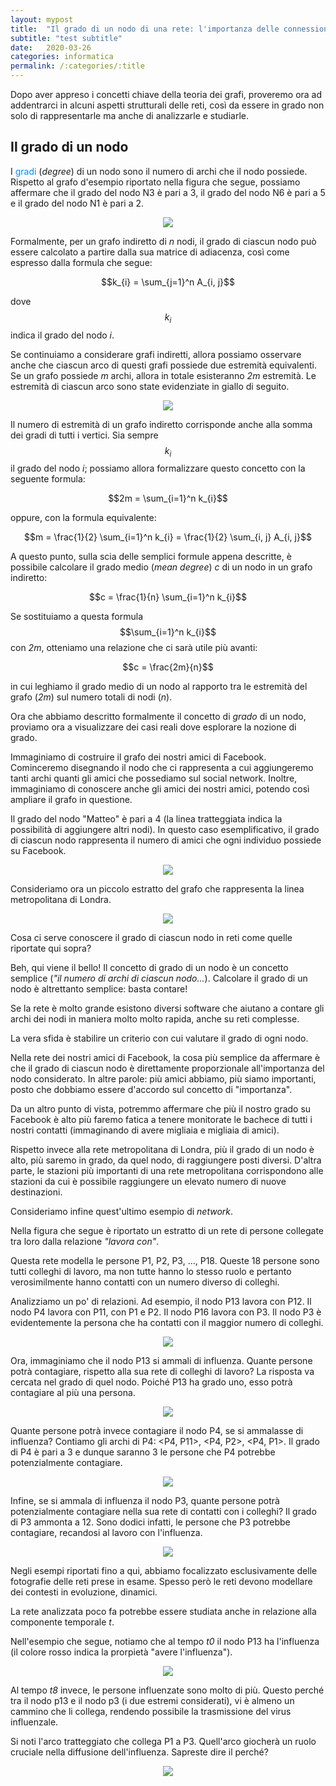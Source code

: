 ```yaml
---
layout: mypost
title:  "Il grado di un nodo di una rete: l'importanza delle connessioni"
subtitle: "test subtitle"
date:   2020-03-26
categories: informatica
permalink: /:categories/:title
---
```


<p class="abstract">Dopo aver appreso i concetti chiave della teoria dei grafi, proveremo ora ad addentrarci in alcuni aspetti strutturali delle reti, così da essere in grado non solo di rappresentarle ma anche di analizzarle e studiarle.</p>

Il grado di un nodo
-----------------------

I <font color="#008cff">gradi</font> (_degree_) di un nodo sono il numero di archi che il nodo possiede. Rispetto al grafo d'esempio riportato nella figura che segue, possiamo affermare che il grado del nodo N3 è pari a 3, il grado del nodo N6 è pari a 5 e il grado del nodo N1 è pari a 2.

<div style="text-align: center"><img src="/media/images/degree1.svg" /></div>

Formalmente, per un grafo indiretto di _n_ nodi, il grado di ciascun nodo può essere calcolato a partire dalla sua matrice di adiacenza, così come espresso dalla formula che segue:

$$k_{i} = \sum_{j=1}^n A_{i, j}$$  

dove $$k_{i}$$ indica il grado del nodo _i_.

Se continuiamo a considerare grafi indiretti, allora possiamo osservare anche che ciascun arco di questi grafi possiede due estremità equivalenti. Se un grafo possiede _m_ archi, allora in totale esisteranno _2m_ estremità. Le estremità di ciascun arco sono state evidenziate in giallo di seguito.

<div style="text-align: center"><img src="/media/images/endsedges.svg" /></div>

Il numero di estremità di un grafo indiretto corrisponde anche alla somma dei gradi di tutti i vertici. Sia sempre $$k_{i}$$ il grado del nodo _i_; possiamo allora formalizzare questo concetto con la seguente formula:

$$2m = \sum_{i=1}^n k_{i}$$

oppure, con la formula equivalente:

$$m = \frac{1}{2} \sum_{i=1}^n k_{i} = \frac{1}{2} \sum_{i, j} A_{i, j}$$

A questo punto, sulla scia delle semplici formule appena descritte, è possibile calcolare il grado medio (_mean degree_) _c_ di un nodo in un grafo indiretto:

$$c = \frac{1}{n} \sum_{i=1}^n k_{i}$$

Se sostituiamo a questa formula $$\sum_{i=1}^n k_{i}$$ con _2m_, otteniamo una relazione che ci sarà utile più avanti:

$$c = \frac{2m}{n}$$

in cui leghiamo il grado medio di un nodo al rapporto tra le estremità del grafo (_2m_) sul numero totali di nodi (_n_).

Ora che abbiamo descritto formalmente il concetto di _grado_ di un nodo, proviamo ora a visualizzare dei casi reali dove esplorare la nozione di grado.

Immaginiamo di costruire il grafo dei nostri amici di Facebook. Cominceremo disegnando il nodo che ci rappresenta a cui aggiungeremo tanti archi quanti gli amici che possediamo sul social network. Inoltre, immaginiamo di conoscere anche gli amici dei nostri amici, potendo così ampliare il grafo in questione.

Il grado del nodo "Matteo" è pari a 4 (la linea tratteggiata indica la possibilità di aggiungere altri nodi). In questo caso esemplificativo, il grado di ciascun nodo rappresenta il numero di amici che ogni individuo possiede su Facebook.

 <div style="text-align: center"><img src="/media/images/socialgraph.svg" /></div>

Consideriamo ora un piccolo estratto del grafo che rappresenta la linea metropolitana di Londra.

<div style="text-align: center"><img src="/media/images/metrolondon.svg" /></div>

Cosa ci serve conoscere il grado di ciascun nodo in reti come quelle riportate qui sopra?

Beh, qui viene il bello! Il concetto di grado di un nodo è un concetto semplice (_"il numero di archi di ciascun nodo..._). Calcolare il grado di un nodo è altrettanto semplice: basta contare!

Se la rete è molto grande esistono diversi software che aiutano a contare gli archi dei nodi in maniera molto molto rapida, anche su reti complesse.

La vera sfida è stabilire un criterio con cui valutare il grado di ogni nodo.

Nella rete dei nostri amici di Facebook, la cosa più semplice da affermare è che il grado di ciascun nodo è direttamente proporzionale all'importanza del nodo considerato. In altre parole: più amici abbiamo, più siamo importanti, posto che dobbiamo essere d'accordo sul concetto di "importanza".

Da un altro punto di vista, potremmo affermare che più il nostro grado su Facebook è alto più faremo fatica a tenere monitorate le bachece di tutti i nostri contatti (immaginando di avere migliaia e migliaia di amici).

Rispetto invece alla rete metropolitana di Londra, più il grado di un nodo è alto, più saremo in grado, da quel nodo, di raggiungere posti diversi. D'altra parte, le stazioni più importanti di una rete metropolitana corrispondono alle stazioni da cui è possibile raggiungere un elevato numero di nuove destinazioni.

Consideriamo infine quest'ultimo esempio di _network_.

Nella figura che segue è riportato un estratto di un rete di persone collegate tra loro dalla relazione _"lavora con"_.

Questa rete modella le persone P1, P2, P3, ..., P18. Queste 18 persone sono tutti colleghi di lavoro, ma non tutte hanno lo stesso ruolo e pertanto verosimilmente hanno contatti con un numero diverso di colleghi.

Analizziamo un po' di relazioni. Ad esempio, il nodo P13 lavora con P12. Il nodo P4 lavora con P11, con P1 e P2. Il nodo P16 lavora con P3. Il nodo P3 è evidentemente la persona che ha contatti con il maggior numero di colleghi.

<div style="text-align: center"><img src="/media/images/spread0.svg" /></div>

Ora, immaginiamo che il nodo P13 si ammali di influenza. Quante persone potrà contagiare, rispetto alla sua rete di colleghi di lavoro? La risposta va cercata nel grado di quel nodo. Poiché P13 ha grado uno, esso potrà contagiare al più una persona.

<div style="text-align: center"><img src="/media/images/spread1.svg" /></div>

Quante persone potrà invece contagiare il nodo P4, se si ammalasse di influenza? Contiamo gli archi di P4: <P4, P11>, <P4, P2>, <P4, P1>. Il grado di P4 è pari a 3 e dunque saranno 3 le persone che P4 potrebbe potenzialmente contagiare.

<div style="text-align: center"><img src="/media/images/spread2.svg" /></div>

Infine, se si ammala di influenza il nodo P3, quante persone potrà potenzialmente contagiare nella sua rete di contatti con i colleghi? Il grado di P3 ammonta a 12. Sono dodici infatti, le persone che P3 potrebbe contagiare, recandosi al lavoro con l'influenza.

<div style="text-align: center"><img src="/media/images/highdegree.svg" /></div>

Negli esempi riportati fino a qui, abbiamo focalizzato esclusivamente delle fotografie delle reti prese in esame. Spesso però le reti devono modellare dei contesti in evoluzione, dinamici.

La rete analizzata poco fa potrebbe essere studiata anche in relazione alla componente temporale _t_.

Nell'esempio che segue, notiamo che al tempo _t0_ il nodo P13 ha l'influenza (il colore rosso indica la prorpietà "avere l'influenza").

<div style="text-align: center"><img src="/media/images/timein.svg" /></div>

Al tempo _t8_ invece, le persone influenzate sono molto di più. Questo perché tra il nodo p13 e il nodo p3 (i due estremi considerati), vi è almeno un cammino che li collega, rendendo possibile la trasmissione del virus influenzale.

Si noti l'arco tratteggiato che collega P1 a P3. Quell'arco giocherà un ruolo cruciale nella diffusione dell'influenza. Sapreste dire il perché?

<div style="text-align: center"><img src="/media/images/timeout.svg" /></div>
